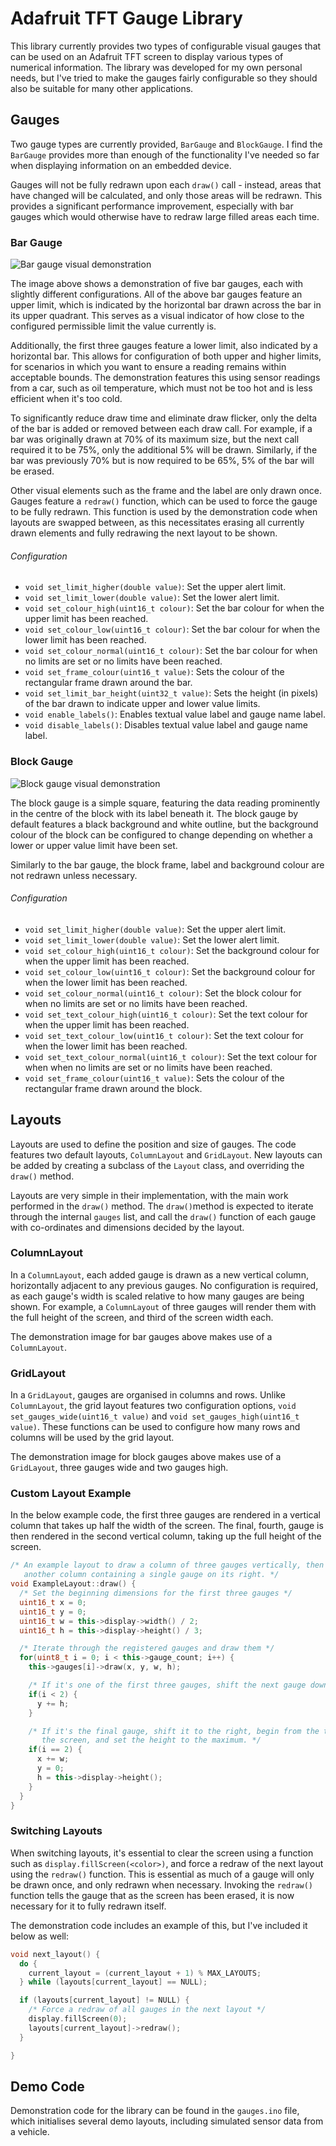 # Adafruit TFT Gauge Library

This library currently provides two types of configurable visual gauges that can be used on an Adafruit TFT screen to display various types of numerical information. The library was developed for my own personal needs, but I've tried to make the gauges fairly configurable so they should also be suitable for many other applications.

## Gauges
Two gauge types are currently provided, `BarGauge` and `BlockGauge`. I find the `BarGauge` provides more than enough of the functionality I've needed so far when displaying information on an embedded device.

Gauges will not be fully redrawn upon each `draw()` call - instead, areas that have changed will be calculated, and only those areas will be redrawn. This provides a significant performance improvement, especially with bar gauges which would otherwise have to redraw large filled areas each time.
### Bar Gauge

![Bar gauge visual demonstration](images/bar-gauge-demo.jpg?raw=true)

The image above shows a demonstration of five bar gauges, each with slightly different configurations. All of the above bar gauges feature an upper limit, which is indicated by the horizontal bar drawn across the bar in its upper quadrant. This serves as a visual indicator of how close to the configured permissible limit the value currently is.

Additionally, the first three gauges feature a lower limit, also indicated by a horizontal bar. This allows for configuration of both upper and higher limits, for scenarios in which you want to ensure a reading remains within acceptable bounds. The demonstration features this using sensor readings from a car, such as oil temperature, which must not be too hot and is less efficient when it's too cold.

To significantly reduce draw time and eliminate draw flicker, only the delta of the bar is added or removed between each draw call. For example, if a bar was originally drawn at 70% of its maximum size, but the next call required it to be 75%, only the additional 5% will be drawn. Similarly, if the bar was previously 70% but is now required to be 65%, 5% of the bar will be erased.

Other visual elements such as the frame and the label are only drawn once. Gauges feature a `redraw()` function, which can be used to force the gauge to be fully redrawn. This function is used by the demonstration code when layouts are swapped between, as this necessitates erasing all currently drawn elements and fully redrawing the next layout to be shown.
###### Configuration
- `void set_limit_higher(double value)`: Set the upper alert limit.
- `void set_limit_lower(double value)`: Set the lower alert limit.
- `void set_colour_high(uint16_t colour)`: Set the bar colour for when the upper limit has been reached.
- `void set_colour_low(uint16_t colour)`: Set the bar colour for when the lower limit has been reached.
- `void set_colour_normal(uint16_t colour)`: Set the bar colour for when no limits are set or no limits have been reached.
- `void set_frame_colour(uint16_t value)`: Sets the colour of the rectangular frame drawn around the bar.
- `void set_limit_bar_height(uint32_t value)`: Sets the height (in pixels) of the bar drawn to indicate upper and lower value limits.
- `void enable_labels()`: Enables textual value label and gauge name label.
- `void disable_labels()`: Disables textual value label and gauge name label.

### Block Gauge

![Block gauge visual demonstration](images/block-gauge-demo.jpg?raw=true)

The block gauge is a simple square, featuring the data reading prominently in the centre of the block with its label beneath it. The block gauge by default features a black background and white outline, but the background colour of the block can be configured to change depending on whether a lower or upper value limit have been set.

Similarly to the bar gauge, the block frame, label and background colour are not redrawn unless necessary. 
###### Configuration
- `void set_limit_higher(double value)`: Set the upper alert limit.
- `void set_limit_lower(double value)`: Set the lower alert limit.
- `void set_colour_high(uint16_t colour)`: Set the background colour for when the upper limit has been reached.
- `void set_colour_low(uint16_t colour)`: Set the background colour for when the lower limit has been reached.
- `void set_colour_normal(uint16_t colour)`: Set the block colour for when no limits are set or no limits have been reached.
- `void set_text_colour_high(uint16_t colour)`: Set the text colour for when the upper limit has been reached.
- `void set_text_colour_low(uint16_t colour)`: Set the text colour for when the lower limit has been reached.
- `void set_text_colour_normal(uint16_t colour)`: Set the text colour for when when no limits are set or no limits have been reached.
- `void set_frame_colour(uint16_t value)`: Sets the colour of the rectangular frame drawn around the block.
## Layouts
Layouts are used to define the position and size of gauges. The code features two default layouts, `ColumnLayout` and `GridLayout`. New layouts can be added by creating a subclass of the `Layout` class, and overriding the `draw()` method. 

Layouts are very simple in their implementation, with the main work performed in the `draw()` method. The `draw()`method is expected to iterate through the internal `gauges` list, and call the `draw()` function of each gauge with co-ordinates and dimensions decided by the layout.
### ColumnLayout
In a `ColumnLayout`, each added gauge is drawn as a new vertical column, horizontally adjacent to any previous gauges. No configuration is required, as each gauge's width is scaled relative to how many gauges are being shown. For example, a `ColumnLayout` of three gauges will render them with the full height of the screen, and third of the screen width each.

The demonstration image for bar gauges above makes use of a `ColumnLayout`.

### GridLayout
In a `GridLayout`, gauges are organised in columns and rows. Unlike `ColumnLayout`, the grid layout features two configuration options, `void set_gauges_wide(uint16_t value)` and `void set_gauges_high(uint16_t value)`. These functions can be used to configure how many rows and columns will be used by the grid layout.

The demonstration image for block gauges above makes use of a `GridLayout`, three gauges wide and two gauges high.

### Custom Layout Example
In the below example code, the first three gauges are rendered in a vertical column that takes up half the width of the screen. The final, fourth, gauge is then rendered in the second vertical column, taking up the full height of the screen.

```cpp
/* An example layout to draw a column of three gauges vertically, then
   another column containing a single gauge on its right. */
void ExampleLayout::draw() {
  /* Set the beginning dimensions for the first three gauges */
  uint16_t x = 0;
  uint16_t y = 0;
  uint16_t w = this->display->width() / 2;
  uint16_t h = this->display->height() / 3;

  /* Iterate through the registered gauges and draw them */
  for(uint8_t i = 0; i < this->gauge_count; i++) {
    this->gauges[i]->draw(x, y, w, h);

    /* If it's one of the first three gauges, shift the next gauge down. */
    if(i < 2) {
      y += h;
    }

    /* If it's the final gauge, shift it to the right, begin from the top of
       the screen, and set the height to the maximum. */
    if(i == 2) {
      x += w;
      y = 0;
      h = this->display->height();
    }
  }
}
```

### Switching Layouts
When switching layouts, it's essential to clear the screen using a function such as `display.fillScreen(<color>)`, and force a redraw of the next layout using the `redraw()` function. This is essential as much of a gauge will only be drawn once, and only redrawn when necessary. Invoking the `redraw()` function tells the gauge that as the screen has been erased, it is now necessary for it to fully redrawn itself.

The demonstration code includes an example of this, but I've included it below as well:
```cpp
void next_layout() {
  do {
    current_layout = (current_layout + 1) % MAX_LAYOUTS;
  } while (layouts[current_layout] == NULL);

  if (layouts[current_layout] != NULL) {
    /* Force a redraw of all gauges in the next layout */
    display.fillScreen(0);
    layouts[current_layout]->redraw();
  }

}
```

## Demo Code
Demonstration code for the library can be found in the `gauges.ino` file, which initialises several demo layouts, including simulated sensor data from a vehicle.